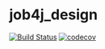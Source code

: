 # job4j_design
[![Build Status](https://travis-ci.org/kolobjk/job4j_design.svg?branch=master)](https://travis-ci.org/kolobjk/job4j_design)
[![codecov](https://codecov.io/gh/kolobjk/job4j_design/branch/master/graph/badge.svg?token=T7J1P1CYH3)](https://codecov.io/gh/kolobjk/job4j_design)
